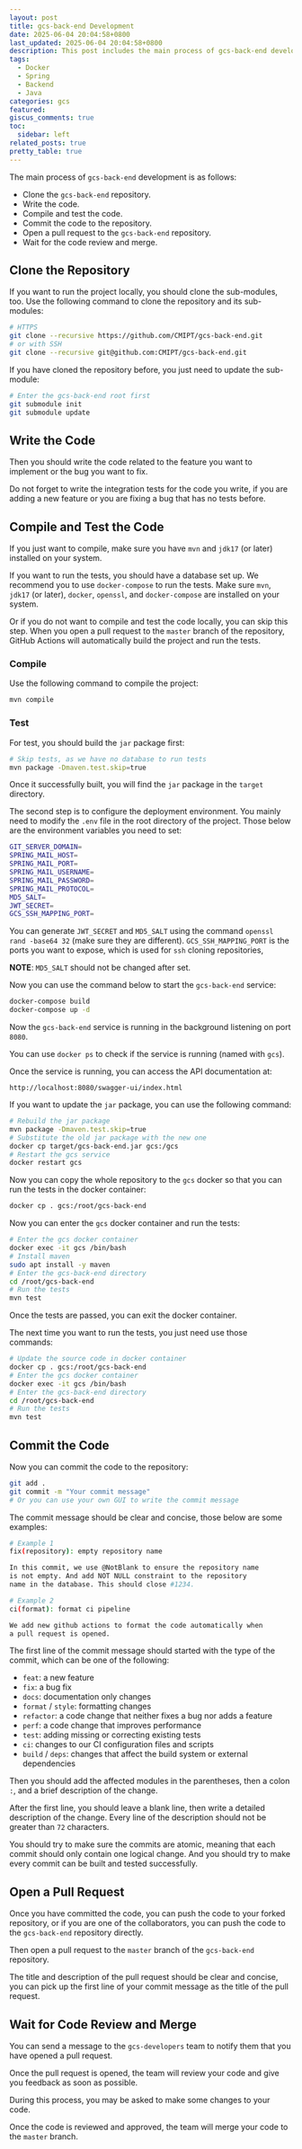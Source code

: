 ```yaml
---
layout: post
title: gcs-back-end Development
date: 2025-06-04 20:04:58+0800
last_updated: 2025-06-04 20:04:58+0800
description: This post includes the main process of gcs-back-end development.
tags:
  - Docker
  - Spring
  - Backend
  - Java
categories: gcs
featured:
giscus_comments: true
toc:
  sidebar: left
related_posts: true
pretty_table: true
---
```


The main process of `gcs-back-end` development is as follows:

* Clone the `gcs-back-end` repository.
* Write the code.
* Compile and test the code.
* Commit the code to the repository.
* Open a pull request to the `gcs-back-end` repository.
* Wait for the code review and merge.

## Clone the Repository

If you want to run the project locally, you should clone the sub-modules, too.
Use the following command to clone the repository and its sub-modules:

```bash
# HTTPS
git clone --recursive https://github.com/CMIPT/gcs-back-end.git
# or with SSH
git clone --recursive git@github.com:CMIPT/gcs-back-end.git
```

If you have cloned the repository before, you just need to update the sub-module:

```bash
# Enter the gcs-back-end root first
git submodule init
git submodule update
```

## Write the Code

Then you should write the code related to the feature you want to implement
or the bug you want to fix.

Do not forget to write the integration tests for the code you write, if you are
adding a new feature or you are fixing a bug that has no tests before.

## Compile and Test the Code

If you just want to compile, make sure you have `mvn` and `jdk17` (or later) installed on your system.

If you want to run the tests, you should have a database set up. We recommend you to
use `docker-compose` to run the tests. Make sure `mvn`, `jdk17` (or later), `docker`, `openssl`,
and `docker-compose` are installed on your system.

Or if you do not want to compile and test the code locally,
you can skip this step. When you open a pull request to the `master` branch of the repository,
GitHub Actions will automatically build the project and run the tests.

### Compile

Use the following command to compile the project:

```bash
mvn compile
```

### Test

For test, you should build the `jar` package first:

```bash
# Skip tests, as we have no database to run tests
mvn package -Dmaven.test.skip=true
```

Once it successfully built, you will find the `jar` package in the `target` directory.

The second step is to configure the deployment environment.
You mainly need to modify the `.env` file in the root directory of the project.
Those below are the environment variables you need to set:

```bash
GIT_SERVER_DOMAIN=
SPRING_MAIL_HOST=
SPRING_MAIL_PORT=
SPRING_MAIL_USERNAME=
SPRING_MAIL_PASSWORD=
SPRING_MAIL_PROTOCOL=
MD5_SALT=
JWT_SECRET=
GCS_SSH_MAPPING_PORT=
```

You can generate `JWT_SECRET` and `MD5_SALT` using the command `openssl rand -base64 32`
(make sure they are different).
`GCS_SSH_MAPPING_PORT` is the ports you want to expose,
which is used for `ssh` cloning repositories,

**NOTE**: `MD5_SALT` should not be changed after set.

Now you can use the command below to start the `gcs-back-end` service:

```bash
docker-compose build
docker-compose up -d
```

Now the `gcs-back-end` service is running in the background listening on port `8080`.

You can use `docker ps` to check if the service is running (named with `gcs`).

Once the service is running, you can access the API documentation at:

`http://localhost:8080/swagger-ui/index.html`

If you want to update the `jar` package, you can use the following command:

```bash
# Rebuild the jar package
mvn package -Dmaven.test.skip=true
# Substitute the old jar package with the new one
docker cp target/gcs-back-end.jar gcs:/gcs
# Restart the gcs service
docker restart gcs
```

Now you can copy the whole repository to the `gcs` docker
so that you can run the tests in the docker container:

```bash
docker cp . gcs:/root/gcs-back-end
```

Now you can enter the `gcs` docker container and run the tests:

```bash
# Enter the gcs docker container
docker exec -it gcs /bin/bash
# Install maven
sudo apt install -y maven
# Enter the gcs-back-end directory
cd /root/gcs-back-end
# Run the tests
mvn test
```

Once the tests are passed, you can exit the docker container.

The next time you want to run the tests, you just need use those commands:

```bash
# Update the source code in docker container
docker cp . gcs:/root/gcs-back-end
# Enter the gcs docker container
docker exec -it gcs /bin/bash
# Enter the gcs-back-end directory
cd /root/gcs-back-end
# Run the tests
mvn test
```

## Commit the Code

Now you can commit the code to the repository:

```bash
git add .
git commit -m "Your commit message"
# Or you can use your own GUI to write the commit message
```

The commit message should be clear and concise, those below are some examples:

```Bash
# Example 1
fix(repository): empty repository name

In this commit, we use @NotBlank to ensure the repository name
is not empty. And add NOT NULL constraint to the repository
name in the database. This should close #1234.

# Example 2
ci(format): format ci pipeline

We add new github actions to format the code automatically when
a pull request is opened.
```

The first line of the commit message should started with the type of the commit,
which can be one of the following:

* `feat`: a new feature
* `fix`: a bug fix
* `docs`: documentation only changes
* `format` / `style`: formatting changes
* `refactor`: a code change that neither fixes a bug nor adds a feature
* `perf`: a code change that improves performance
* `test`: adding missing or correcting existing tests
* `ci`: changes to our CI configuration files and scripts
* `build` / `deps`: changes that affect the build system or external dependencies

Then you should add the affected modules in the parentheses, then a colon `:`, and
a brief description of the change.

After the first line, you should leave a blank line,
then write a detailed description of the change. Every line of the description should
not be greater than `72` characters.

You should try to make sure the commits are atomic, meaning that each commit should
only contain one logical change. And you should try to make every commit can
be built and tested successfully.

## Open a Pull Request

Once you have committed the code, you can push the code to your forked repository, or if you are
one of the collaborators, you can push the code to the `gcs-back-end` repository directly.

Then open a pull request to the `master` branch of the `gcs-back-end` repository.

The title and description of the pull request should be clear and concise,
you can pick up the first line of your commit message as the title of the pull request.

## Wait for Code Review and Merge

You can send a message to the `gcs-developers` team to notify them that
you have opened a pull request.

Once the pull request is opened,
the team will review your code and give you feedback as soon as possible.

During this process, you may be asked to make some changes to your code.

Once the code is reviewed and approved, the team will merge your code to the `master` branch.

